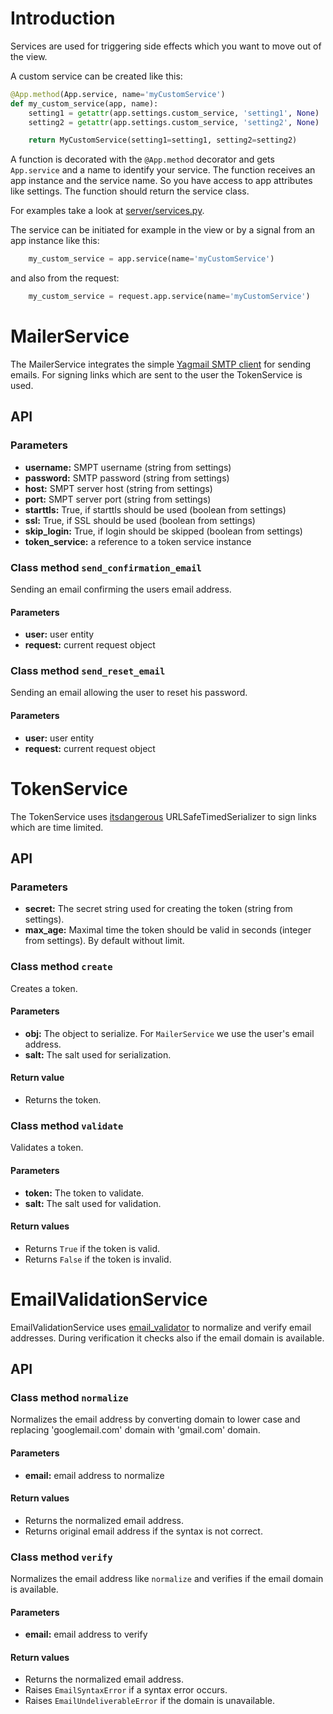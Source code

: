 # Introduction

Services are used for triggering side effects which you want to move out of the
view.

A custom service can be created like this:

```python
@App.method(App.service, name='myCustomService')
def my_custom_service(app, name):
    setting1 = getattr(app.settings.custom_service, 'setting1', None)
    setting2 = getattr(app.settings.custom_service, 'setting2', None)

    return MyCustomService(setting1=setting1, setting2=setting2)
```

A function is decorated with the `@App.method` decorator and gets `App.service`
and a name to identify your service.
The function receives an app instance and the service name. So you have access
to app attributes like settings. The function should return the service class.

For examples take a look at
[server/services.py](https://github.com/yacoma/auth-boilerplate/blob/master/server/services.py).

The service can be initiated for example in the view or by a signal from an
app instance like this:

```python
    my_custom_service = app.service(name='myCustomService')
```

and also from the request:

```python
    my_custom_service = request.app.service(name='myCustomService')
```

# MailerService

The MailerService integrates the simple
[Yagmail SMTP client](https://github.com/kootenpv/yagmail) for sending emails.
For signing links which are sent to the user the TokenService is used.

## API

### Parameters

- **username:** SMPT username (string from settings)
- **password:** SMTP password (string from settings)
- **host:** SMPT server host (string from settings)
- **port:** SMPT server port (string from settings)
- **starttls:** True, if starttls should be used (boolean from settings)
- **ssl:** True, if SSL should be used (boolean from settings)
- **skip_login:** True, if login should be skipped (boolean from settings)
- **token_service:** a reference to a token service instance

### Class method `send_confirmation_email`

Sending an email confirming the users email address.

#### Parameters

- **user:** user entity
- **request:** current request object

### Class method `send_reset_email`

Sending an email allowing the user to reset his password.

#### Parameters

- **user:** user entity
- **request:** current request object

# TokenService

The TokenService uses [itsdangerous](https://pythonhosted.org/itsdangerous)
URLSafeTimedSerializer to sign links which are time limited.

## API

### Parameters

- **secret:** The secret string used for creating the token
  (string from settings).
- **max_age:** Maximal time the token should be valid in seconds
  (integer from settings). By default without limit.

### Class method `create`

Creates a token.

#### Parameters

- **obj:** The object to serialize. For `MailerService` we use the user's
  email address.
- **salt:** The salt used for serialization.

#### Return value

- Returns the token.

### Class method `validate`

Validates a token.

#### Parameters

- **token:** The token to validate.
- **salt:** The salt used for validation.

#### Return values

- Returns `True` if the token is valid.
- Returns `False` if the token is invalid.

# EmailValidationService

EmailValidationService uses
[email_validator](https://github.com/JoshData/python-email-validator)
to normalize and verify email addresses.
During verification it checks also if the email domain is available.

## API

### Class method `normalize`

Normalizes the email address by converting domain to lower case and replacing
'googlemail.com' domain with 'gmail.com' domain.

#### Parameters

- **email:** email address to normalize

#### Return values

- Returns the normalized email address.
- Returns original email address if the syntax is not correct.

### Class method `verify`

Normalizes the email address like `normalize` and verifies if the email domain
is available.

#### Parameters

- **email:** email address to verify

#### Return values

- Returns the normalized email address.
- Raises `EmailSyntaxError` if a syntax error occurs.
- Raises `EmailUndeliverableError` if the domain is unavailable.

